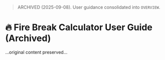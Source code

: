 > ARCHIVED (2025-09-08). User guidance consolidated into `OVERVIEW`.

# 🔥 Fire Break Calculator User Guide (Archived)

...original content preserved...
